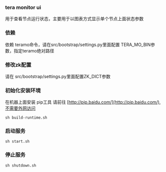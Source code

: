 ### tera monitor ui
用于查看节点运行状态，主要用于以图表方式显示单个节点上面状态参数

### 依赖
依赖 teramo命令，请在src/bootstrap/settings.py里面配置 TERA_MO_BIN参数，指定teramo绝对路径

### 修改zk配置
请在 src/bootstrap/settings.py里面配置ZK_DICT参数

### 初始化安装环境
在机器上面安装 pip工具 请前往 [http://pip.baidu.com/](http://pip.baidu.com/),不需要外网访问

`sh build-runtime.sh`

### 启动服务

`sh start.sh`

### 停止服务

`sh shutdown.sh`


